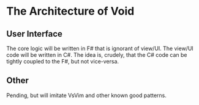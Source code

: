 # The Architecture of Void

## User Interface
The core logic will be written in F# that is ignorant of view/UI. The view/UI
code will be written in C#. The idea is, crudely, that the C# code can be
tightly coupled to the F#, but not vice-versa.

## Other
Pending, but will imitate VsVim and other known good patterns.
